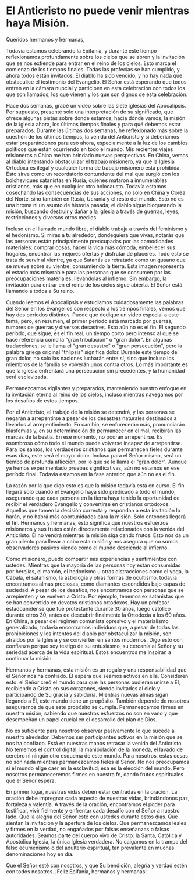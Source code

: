 # El Anticristo no puede venir mientras haya Misión.  

Queridos hermanos y hermanas,  

Todavía estamos celebrando la Epifanía, y durante este tiempo reflexionamos profundamente sobre los cielos que se abren y la invitación que se nos extiende para entrar en el reino de los cielos. Esto marca el comienzo de los tiempos finales. Todas las profecías se han cumplido, y ahora todos están invitados. El diablo ha sido vencido, y no hay nada que obstaculice el testimonio del Evangelio. El Señor está esperando que todos entren en la cámara nupcial y participen en esta celebración con todos los que son llamados, los que vienen y los que son dignos de esta celebración.  

Hace dos semanas, grabé un video sobre las siete iglesias del Apocalipsis. Por supuesto, presenté solo una interpretación de su significado, que ofrece algunas pistas sobre dónde estamos, hacia dónde vamos, la misión de la iglesia ahora, los últimos tiempos finales y para qué debemos estar preparados. Durante las últimas dos semanas, he reflexionado más sobre la cuestión de los últimos tiempos, la venida del Anticristo y si deberíamos estar preparándonos para eso ahora, especialmente a la luz de los cambios políticos que están ocurriendo en todo el mundo. Mis recientes viajes misioneros a China me han brindado nuevas perspectivas. En China, vemos al diablo intentando obstaculizar el trabajo misionero, ya que la Iglesia Ortodoxa es ilegal y cualquier forma de trabajo misionero está prohibida. Esto sirve como un recordatorio contundente del mal que surgió con los bolcheviques satanistas en Rusia, quienes mataron a innumerables cristianos, más que en cualquier otro holocausto. Todavía estamos cosechando las consecuencias de sus acciones, no solo en China y Corea del Norte, sino también en Rusia, Ucrania y el resto del mundo. Esto no es una broma ni un asunto de historia pasada; el diablo sigue bloqueando la misión, buscando destruir y dañar a la iglesia a través de guerras, leyes, restricciones y diversos otros medios.  

Incluso en el llamado mundo libre, el diablo trabaja a través del feminismo y el hedonismo. Si miras a tu alrededor, dondequiera que vivas, notarás que las personas están principalmente preocupadas por las comodidades materiales: comprar cosas, hacer la vida más cómoda, embellecer sus hogares, encontrar las mejores ofertas y disfrutar de placeres. Todo esto se trata de servir al vientre, ya que Satanás es retratado como un gusano que se mueve sobre su vientre, consumiendo la tierra. Esta imagen representa el estado más miserable para las personas que se consumen por las preocupaciones materiales, llevándolas al infierno. Sin embargo, la invitación para entrar en el reino de los cielos sigue abierta. El Señor está llamando a todos a Su reino.  

Cuando leemos el Apocalipsis y estudiamos cuidadosamente las palabras del Señor en los Evangelios con respecto a los tiempos finales, vemos que hay dos períodos distintos. Puede que dedique un video especial a este tema, pero, en resumen, el primer período está marcado por guerras, rumores de guerras y diversos desastres. Esto aún no es el fin. El segundo período, que sigue, es el fin real, un tiempo corto pero intenso al que se hace referencia como la "gran tribulación" o "gran dolor". En algunas traducciones, se le llama el "gran desastre" o "gran persecución", pero la palabra griega original "thlipsis" significa dolor. Durante este tiempo de gran dolor, no solo las naciones lucharán entre sí, sino que incluso los miembros de la familia se volverán unos contra otros. Lo más importante es que la iglesia enfrentará una persecución sin precedentes, y la humanidad será esclavizada.  

Permanezcamos vigilantes y preparados, manteniendo nuestro enfoque en la invitación eterna al reino de los cielos, incluso mientras navegamos por los desafíos de estos tiempos.  

Por el Anticristo, el trabajo de la misión se detendrá, y las personas se negarán a arrepentirse a pesar de los desastres naturales destinados a llevarlos al arrepentimiento. En cambio, se enfurecerán más, pronunciarán blasfemias y, en su determinación de permanecer en el mal, recibirán las marcas de la bestia. En ese momento, no podrán arrepentirse. Es asombroso cómo todo el mundo puede volverse incapaz de arrepentirse. Para los santos, los verdaderos cristianos que permanecen fieles durante esos días, este será el mayor dolor. Incluso para el Señor mismo, será un tiempo de profunda aflicción, por lo que se le llama el "gran dolor". Aunque ya hemos experimentado pruebas significativas, aún no estamos en ese período final. Todavía estamos en la fase anterior, que aún no es el fin.  

La razón por la que digo esto es que la misión todavía está en curso. El fin llegará solo cuando el Evangelio haya sido predicado a todo el mundo, asegurando que cada persona en la tierra haya tenido la oportunidad de recibir el verdadero Evangelio y convertirse en cristianos ortodoxos. Aquellos que tomen la decisión correcta y respondan a esta invitación lo harán, y no habrá más oportunidades para la misión. Solo entonces llegará el fin. Hermanos y hermanas, esto significa que nuestros esfuerzos misioneros y sus frutos están directamente relacionados con la venida del Anticristo. Él no vendrá mientras la misión siga dando frutos. Esto nos da un gran aliento para llevar a cabo esta misión y nos asegura que no somos observadores pasivos viendo cómo el mundo desciende al infierno.  

Como misionero, puedo compartir mis experiencias y sentimientos con ustedes. Mientras que la mayoría de las personas hoy están consumidas por herejías, el mamón, el hedonismo u otras distracciones como el yoga, la Cábala, el satanismo, la astrología y otras formas de ocultismo, todavía encontramos almas preciosas, como diamantes escondidos bajo capas de suciedad. A pesar de los desafíos, nos encontramos con personas que se arrepienten y se vuelven a Cristo. Por ejemplo, tenemos ex satanistas que se han convertido en devotos cristianos ortodoxos. Hay un profesor estadounidense que fue protestante durante 30 años, luego católico durante otros 30, antes de descubrir finalmente la Ortodoxia a los 60 años. En China, a pesar del régimen comunista opresivo y el materialismo generalizado, todavía encontramos individuos que, a pesar de todas las prohibiciones y los intentos del diablo por obstaculizar la misión, son atraídos por la Iglesia y se convierten en santos modernos. Digo esto con confianza porque soy testigo de su entusiasmo, su cercanía al Señor y su seriedad acerca de la vida espiritual. Estos encuentros me inspiran a continuar la misión.

Hermanos y hermanas, esta misión es un regalo y una responsabilidad que el Señor nos ha confiado. Él espera que seamos activos en ella. Consideren esto: el Señor creó el mundo para que las personas pudieran unirse a Él, recibiendo a Cristo en sus corazones, siendo invitados al cielo y participando de Su gracia y sabiduría. Mientras nuevas almas sigan llegando a Él, este mundo tiene un propósito. También depende de nosotros asegurarnos de que este propósito se cumpla. Permanezcamos firmes en nuestra misión, sabiendo que nuestros esfuerzos no son en vano y que desempeñan un papel crucial en el desarrollo del plan de Dios.

No es suficiente para nosotros observar pasivamente lo que sucede a nuestro alrededor. Debemos ser participantes activos en la misión que se nos ha confiado. Está en nuestras manos retrasar la venida del Anticristo. No tememos el control digital, la manipulación de la moneda, el lavado de cerebro ni ningún otro esquema de este mundo. Para nosotros, estas cosas no son nada mientras permanezcamos fieles al Señor. No nos preocupamos si el mundo elige caer en la esclavitud; esa es la elección del mundo. Pero nosotros permaneceremos firmes en nuestra fe, dando frutos espirituales que el Señor espera.

En primer lugar, nuestras vidas deben estar centradas en la oración. La oración debe impregnar cada aspecto de nuestras vidas, brindándonos paz, fortaleza y valentía. A través de la oración, encontramos el poder para testificar, vivir fielmente y enfrentar cada desafío con el Señor a nuestro lado. Que la alegría del Señor esté con ustedes durante estos días. Que sientan la invitación y la apertura de los cielos. Que permanezcamos leales y firmes en la verdad, no engañados por falsas enseñanzas o falsas autoridades. Seamos parte del cuerpo vivo de Cristo: la Santa, Católica y Apostólica Iglesia, la única Iglesia verdadera. No caigamos en la trampa del falso ecumenismo o del adulterio espiritual, tan prevalente en muchas denominaciones hoy en día.

Que el Señor esté con nosotros, y que Su bendición, alegría y verdad estén con todos nosotros. ¡Feliz Epifanía, hermanos y hermanas!

